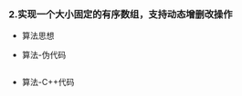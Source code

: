 

### 2.实现一个大小固定的有序数组，支持动态增删改操作

* 算法思想

* 算法-伪代码

  ```python
  
  ```

* 算法-C++代码

  ```c++
  
  ```


